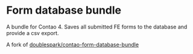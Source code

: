 Form database bundle
====================
A bundle for Contao 4. Saves all submitted FE forms to the database and provide a csv export.

A fork of [doublespark/contao-form-database-bundle](https://github.com/doublespark/contao-form-database-bundle)